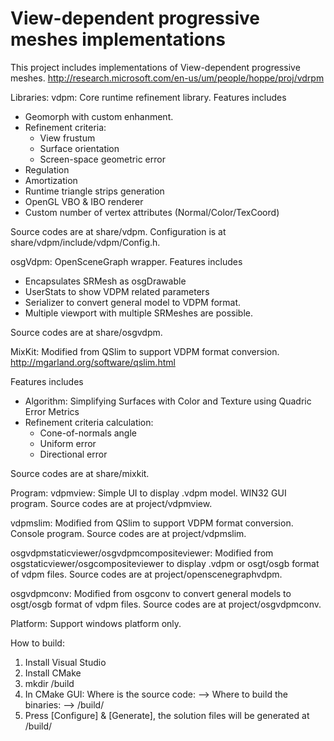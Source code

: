 # View-dependent progressive meshes implementations

  This project includes implementations of View-dependent progressive meshes.
  http://research.microsoft.com/en-us/um/people/hoppe/proj/vdrpm


Libraries:
  vdpm:
  Core runtime refinement library. Features includes

  * Geomorph with custom enhanment.
  * Refinement criteria:
    - View frustum
    - Surface orientation
    - Screen-space geometric error
  * Regulation
  * Amortization
  * Runtime triangle strips generation
  * OpenGL VBO & IBO renderer
  * Custom number of vertex attributes (Normal/Color/TexCoord)

  Source codes are at share/vdpm. Configuration is at share/vdpm/include/vdpm/Config.h.

  osgVdpm:
  OpenSceneGraph wrapper. Features includes

  * Encapsulates SRMesh as osgDrawable
  * UserStats to show VDPM related parameters
  * Serializer to convert general model to VDPM format.
  * Multiple viewport with multiple SRMeshes are possible.

  Source codes are at share/osgvdpm.

  MixKit:
  Modified from QSlim to support VDPM format conversion.
  http://mgarland.org/software/qslim.html

  Features includes

  * Algorithm: Simplifying Surfaces with Color and Texture using Quadric Error Metrics
  * Refinement criteria calculation:
    - Cone-of-normals angle
    - Uniform error
    - Directional error

  Source codes are at share/mixkit.


Program:
  vdpmview:
  Simple UI to display .vdpm model. WIN32 GUI program.
  Source codes are at project/vdpmview.

  vdpmslim:
  Modified from QSlim to support VDPM format conversion. Console program.
  Source codes are at project/vdpmslim.

  osgvdpmstaticviewer/osgvdpmcompositeviewer:
  Modified from osgstaticviewer/osgcompositeviewer to display .vdpm or osgt/osgb format of vdpm files.
  Source codes are at project/openscenegraphvdpm.

  osgvdpmconv:
  Modified from osgconv to convert general models to osgt/osgb format of vdpm files.
  Source codes are at project/osgvdpmconv.


Platform:
  Support windows platform only.


How to build:
  1. Install Visual Studio
  2. Install CMake
  3. mkdir <Root directory of this project>/build
  4. In CMake GUI:
     Where is the source code: --> <Root directory of this project>
     Where to build the binaries: --> <Root directory of this project>/build/<program name>
  5. Press [Configure] & [Generate], the solution files will be generated at <Root directory of this project>/build/<program name>

